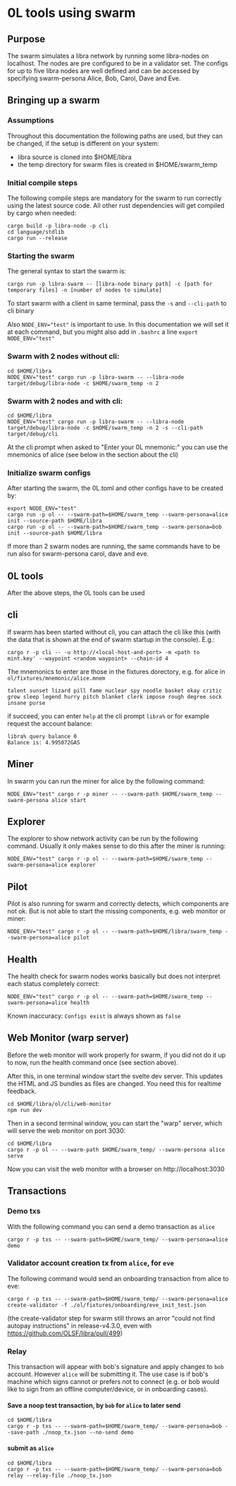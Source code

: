 # 0L tools using swarm

## Purpose
The swarm simulates a libra network by running some libra-nodes on localhost. The nodes are pre configured to be in a validator set. The configs for up to five libra nodes are well defined and can be accessed by specifying swarm-persona Alice, Bob, Carol, Dave and Eve.


## Bringing up a swarm
### Assumptions

Throughout this documentation the following paths are used, but they can be changed, if the setup is different on your system:

* libra source is cloned into $HOME/libra
* the temp directory for swarm files is created in $HOME/swarm_temp

### Initial compile steps

The following compile steps are mandatory for the swarm to run correctly using the latest source code. All other rust dependencies will get compiled by cargo when needed:

```
cargo build -p libra-node -p cli
cd language/stdlib
cargo run --release
```

### Starting the swarm

The general syntax to start the swarm is:

`cargo run -p libra-swarm -- [libra-node binary path] -c [path for temporary files] -n [number of nodes to simulate]`

To start swarm with a client in same terminal, pass the `-s` and `--cli-path` to cli binary

Also `NODE_ENV="test"` is important to use. In this documentation we will set it at each command, but you might also add in `.bashrc` a line `export NODE_ENV="test"`

### Swarm with 2 nodes without cli:

```
cd $HOME/libra
NODE_ENV="test" cargo run -p libra-swarm -- --libra-node target/debug/libra-node -c $HOME/swarm_temp -n 2
```

### Swarm with 2 nodes and with cli:

```
cd $HOME/libra
NODE_ENV="test" cargo run -p libra-swarm -- --libra-node target/debug/libra-node -c $HOME/swarm_temp -n 2 -s --cli-path target/debug/cli
```

At the cli prompt when asked to "Enter your 0L mnemonic:" you can use the mnemonics of alice (see below in the section about the cli)


### Initialize swarm configs 

After starting the swarm, the 0L.toml and other configs have to be created by:

```
export NODE_ENV="test"
cargo run -p ol -- --swarm-path=$HOME/swarm_temp --swarm-persona=alice init --source-path $HOME/libra
cargo run -p ol -- --swarm-path=$HOME/swarm_temp --swarm-persona=bob init --source-path $HOME/libra
```

If more than 2 swarm nodes are running, the same commands have to be run also for swarm-persona carol, dave and eve.

## 0L tools

After the above steps, the 0L tools can be used

## cli

If swarm has been started without cli, you can attach the cli like this (with the data that is shown at the end of swarm startup in the console). E.g.:
 
```
cargo r -p cli -- -u http://<local-host-and-port> -m <path to mint.key' --waypoint <random waypoint> --chain-id 4
```

The mnemonics to enter are those in the fixtures dorectory, e.g. for alice in `ol/fixtures/mnemonic/alice.mnem`

```
talent sunset lizard pill fame nuclear spy noodle basket okay critic grow sleep legend hurry pitch blanket clerk impose rough degree sock insane purse
```

if succeed, you can enter `help` at the cli prompt `libra%` or for example request the account balance:

```
libra% query balance 0
Balance is: 4.995072GAS
```


## Miner

In swarm you can run the miner for alice by the following command:

```
NODE_ENV="test" cargo r -p miner -- --swarm-path $HOME/swarm_temp --swarm-persona alice start
```


## Explorer

The explorer to show network activity can be run by the following command. Usually it only makes sense to do this after the miner is running:

```
NODE_ENV="test" cargo r -p ol -- --swarm-path=$HOME/swarm_temp --swarm-persona=alice explorer
```


## Pilot

Pilot is also running for swarm and correctly detects, which components are not ok. But is not able to start the missing components, e.g. web monitor or miner:

```
NODE_ENV="test" cargo r -p ol -- --swarm-path=$HOME/libra/swarm_temp --swarm-persona=alice pilot
```


## Health

The health check for swarm nodes works basically but does not interpret each status completely correct:

```
NODE_ENV="test" cargo r -p ol -- --swarm-path=$HOME/swarm_temp --swarm-persona=alice health
```

Known inaccuracy:
`Configs exist` is always shown as `false`


## Web Monitor (warp server)

Before the web monitor will work properly for swarm, if you did not do it up to now, run the health command once (see section above).


After this, in one terminal window start the svelte dev server. This updates the HTML and JS bundles as files are changed. You need this for realtime feedback.

```
cd $HOME/libra/ol/cli/web-monitor
npm run dev
```


Then in a second terminal window, you can start the "warp" server, which will serve the web monitor on port 3030:

```
cd $HOME/libra
cargo r -p ol -- --swarm-path $HOME/swarm_temp/ --swarm-persona alice serve
```

Now you can visit the web monitor with a browser on http://localhost:3030


## Transactions

### Demo txs
With the following command you can send a demo transaction as `alice`

```
cargo r -p txs -- --swarm-path=$HOME/swarm_temp/ --swarm-persona=alice demo
```


### Validator account creation tx from `alice`, for `eve`

The following command would send an onboarding transaction from alice to eve:

```
cargo r -p txs -- --swarm-path=$HOME/swarm_temp/ --swarm-persona=alice create-validator -f ./ol/fixtures/onboarding/eve_init_test.json
```

(the create-validator step for swarm still throws an arror "could not find autopay instructions" in release-v4.3.0, even with https://github.com/OLSF/libra/pull/499)


### Relay

This transaction will appear with bob's signature and apply changes to `bob` account. However `alice` will be submitting it. The use case is if bob's machine which signs cannot or prefers not to connect (e.g. or bob would like to sign from an offline computer/device, or in onboarding cases).

#### Save a noop test transaction, by `bob` for `alice` to later send

```
cd $HOME/libra
cargo r -p txs -- --swarm-path=$HOME/swarm_temp/ --swarm-persona=bob --save-path ./noop_tx.json --no-send demo
```

#### submit as `alice`

```
cd $HOME/libra
cargo r -p txs -- --swarm-path=$HOME/swarm_temp/ --swarm-persona=bob relay --relay-file ./noop_tx.json
```
